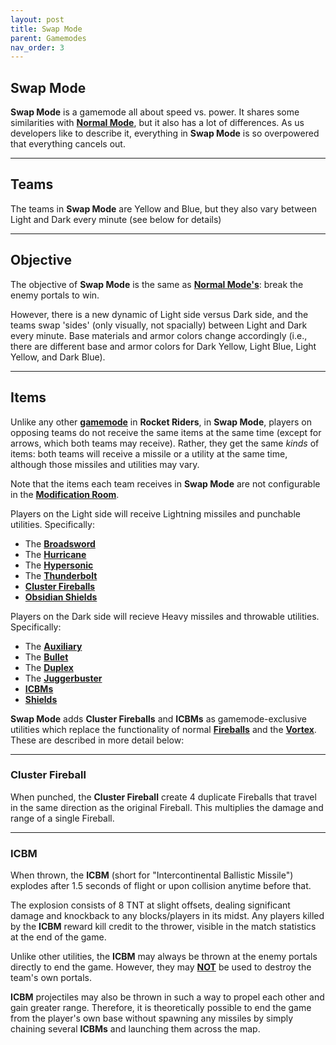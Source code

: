 ```yaml
---
layout: post
title: Swap Mode
parent: Gamemodes
nav_order: 3
---
```

**Swap Mode**
---

**Swap Mode** is a gamemode all about speed vs. power. It shares some similarities with **[Normal Mode](https://zeroniaserver.github.io/RocketRidersWiki/gamemodes/normal)**, but it also has a lot of differences. As us developers like to describe it, everything in **Swap Mode** is so overpowered that everything cancels out.

---
## Teams
The teams in **Swap Mode** are Yellow and Blue, but they also vary between Light and Dark every minute (see below for details)

---
## Objective
The objective of **Swap Mode** is the same as **[Normal Mode's](https://zeroniaserver.github.io/RocketRidersWiki/gamemodes/normal#objective)**: break the enemy portals to win.

However, there is a new dynamic of Light side versus Dark side, and the teams swap 'sides' (only visually, not spacially) between Light and Dark every minute. Base materials and armor colors change accordingly (i.e., there are different base and armor colors for Dark Yellow, Light Blue, Light Yellow, and Dark Blue).

---
## Items
Unlike any other **[gamemode](https://zeroniaserver.github.io/RocketRidersWiki/gamemodes)** in **Rocket Riders**, in **Swap Mode**, players on opposing teams do not receive the same items at the same time (except for arrows, which both teams may receive). Rather, they get the same *kinds* of items: both teams will receive a missile or a utility at the same time, although those missiles and utilities may vary.

Note that the items each team receives in **Swap Mode** are not configurable in the **[Modification Room](https://zeroniaserver.github.io/RocketRidersWiki/modification_room/item_selection)**.

Players on the Light side will receive Lightning missiles and punchable utilities. Specifically:
- The **[Broadsword](https://zeroniaserver.github.io/RocketRidersWiki/missiles/special/broadsword)**
- The **[Hurricane](https://zeroniaserver.github.io/RocketRidersWiki/missiles/lightning/hurricane)**
- The **[Hypersonic](https://zeroniaserver.github.io/RocketRidersWiki/missiles/special/hypersonic)**
- The **[Thunderbolt](https://zeroniaserver.github.io/RocketRidersWiki/missiles/lightning/thunderbolt)**
- **[Cluster Fireballs](#cluster-fireball)**
- **[Obsidian Shields](https://zeroniaserver.github.io/RocketRidersWiki/utilities/obsidian_shield)**

Players on the Dark side will recieve Heavy missiles and throwable utilities. Specifically:
- The **[Auxiliary](https://zeroniaserver.github.io/RocketRidersWiki/missiles/heavy/auxiliary)**
- The **[Bullet](https://zeroniaserver.github.io/RocketRidersWiki/missiles/special/bullet)**
- The **[Duplex](https://zeroniaserver.github.io/RocketRidersWiki/missiles/special/duplex)**
- The **[Juggerbuster](https://zeroniaserver.github.io/RocketRidersWiki/missiles/heavy/juggerbuster)**
- **[ICBMs](#icbm)**
- **[Shields](https://zeroniaserver.github.io/RocketRidersWiki/utilities/shield)**

**Swap Mode** adds **Cluster Fireballs** and **ICBMs** as gamemode-exclusive utilities which replace the functionality of normal **[Fireballs](https://zeroniaserver.github.io/RocketRidersWiki/utilities/fireball)** and the **[Vortex](https://zeroniaserver.github.io/RocketRidersWiki/utilities/vortex)**. These are described in more detail below:

---
### **Cluster Fireball**
When punched, the **Cluster Fireball** create 4 duplicate Fireballs that travel in the same direction as the original Fireball. This multiplies the damage and range of a single Fireball.

---
### **ICBM**
When thrown, the **ICBM** (short for "Intercontinental Ballistic Missile") explodes after 1.5 seconds of flight or upon collision anytime before that.

The explosion consists of 8 TNT at slight offsets, dealing significant damage and knockback to any blocks/players in its midst. Any players killed by the **ICBM** reward kill credit to the thrower, visible in the match statistics at the end of the game.

Unlike other utilities, the **ICBM** may always be thrown at the enemy portals directly to end the game. However, they may <ins>**NOT**</ins> be used to destroy the team's own portals.

**ICBM** projectiles may also be thrown in such a way to propel each other and gain greater range. Therefore, it is theoretically possible to end the game from the player's own base without spawning any missiles by simply chaining several **ICBMs** and launching them across the map.